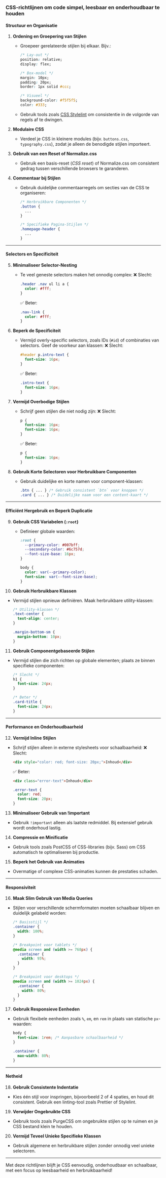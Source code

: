 ### **CSS-richtlijnen om code simpel, leesbaar en onderhoudbaar te houden**

#### **Structuur en Organisatie**
1. **Ordening en Groepering van Stijlen**  
   - Groepeer gerelateerde stijlen bij elkaar. Bijv.:  
     ```css
     /* Lay-out */
     position: relative;
     display: flex;

     /* Box-model */
     margin: 10px;
     padding: 20px;
     border: 1px solid #ccc;

     /* Visueel */
     background-color: #f5f5f5;
     color: #333;
     ```
   - Gebruik tools zoals [CSS Stylelint](https://stylelint.io/) om consistentie in de volgorde van regels af te dwingen.

2. **Modulaire CSS**  
   - Verdeel je CSS in kleinere modules (bijv. `buttons.css`, `typography.css`), zodat je alleen de benodigde stijlen importeert.

3. **Gebruik van een Reset of Normalize.css**  
   - Gebruik een basis-reset (*CSS reset*) of Normalize.css om consistent gedrag tussen verschillende browsers te garanderen.

4. **Commentaar bij Stijlen**  
   - Gebruik duidelijke commentaarregels om secties van de CSS te organiseren:
     ```css
     /* Herbruikbare Componenten */
     .button { 
       ...
     }

     /* Specifieke Pagina-Stijlen */
     .homepage-header {
       ...
     }
     ```

---

#### **Selectors en Specificiteit**
5. **Minimaliseer Selector-Nesting**  
   - Te veel geneste selectors maken het onnodig complex:
     ❌ Slecht:
     ```css
     .header .nav ul li a {
       color: #fff;
     }
     ```
     ✅ Beter:
     ```css
     .nav-link {
       color: #fff;
     }
     ```

6. **Beperk de Specificiteit**  
   - Vermijd overly-specific selectors, zoals IDs (`#id`) of combinaties van selectors. Geef de voorkeur aan klassen:
     ❌ Slecht:
     ```css
     #header p.intro-text {
       font-size: 16px;
     }
     ```
     ✅ Beter:
     ```css
     .intro-text {
       font-size: 16px;
     }
     ```

7. **Vermijd Overbodige Stijlen**  
   - Schrijf geen stijlen die niet nodig zijn:
     ❌ Slecht:
     ```css
     p {
       font-size: 16px;
       font-size: 16px;
     }
     ```
     ✅ Beter:
     ```css
     p {
       font-size: 16px;
     }
     ```

8. **Gebruik Korte Selectoren voor Herbruikbare Componenten**  
   - Gebruik duidelijke en korte namen voor component-klassen:
     ```css
     .btn { ... } /* Gebruik consistent `btn` voor knoppen */
     .card { ... } /* Duidelijke naam voor een content-kaart */
     ```

---

#### **Efficiënt Hergebruik en Beperk Duplicatie**
9. **Gebruik CSS Variabelen (`:root`)**  
   - Definieer globale waarden:
     ```css
     :root {
       --primary-color: #007bff;
       --secondary-color: #6c757d;
       --font-size-base: 16px;
     }

     body {
       color: var(--primary-color);
       font-size: var(--font-size-base);
     }
     ```

10. **Gebruik Herbruikbare Klassen**  
   - Vermijd stijlen opnieuw definiëren. Maak herbruikbare utility-klassen:
     ```css
     /* Utility-klassen */
     .text-center {
       text-align: center;
     }

     .margin-bottom-sm {
       margin-bottom: 10px;
     }
     ```

11. **Gebruik Componentgebaseerde Stijlen**  
   - Vermijd stijlen die zich richten op globale elementen; plaats ze binnen specifieke componenten:
     ```css
     /* Slecht */
     h1 {
       font-size: 24px;
     }

     /* Beter */
     .card-title {
       font-size: 24px;
     }
     ```

---

#### **Performance en Onderhoudbaarheid**
12. **Vermijd Inline Stijlen**  
   - Schrijf stijlen alleen in externe stylesheets voor schaalbaarheid:
     ❌ Slecht:
     ```html
     <div style="color: red; font-size: 20px;">Inhoud</div>
     ```
     ✅ Beter:
     ```html
     <div class="error-text">Inhoud</div>
     ```
     ```css
     .error-text {
       color: red;
       font-size: 20px;
     }
     ```

13. **Minimaliseer Gebruik van !important**  
   - Gebruik `!important` alleen als laatste redmiddel. Bij extensief gebruik wordt onderhoud lastig.

14. **Compressie en Minificatie**  
   - Gebruik tools zoals PostCSS of CSS-libraries (bijv. Sass) om CSS automatisch te optimaliseren bij productie.

15. **Beperk het Gebruik van Animaties**  
   - Overmatige of complexe CSS-animaties kunnen de prestaties schaden.

---

#### **Responsiviteit**
16. **Maak Slim Gebruik van Media Queries**  
   - Stijlen voor verschillende schermformaten moeten schaalbaar blijven en duidelijk gelabeld worden:
     ```css
     /* Basisstijl */
     .container {
       width: 100%;
     }

     /* Breakpoint voor tablets */
     @media screen and (width >= 768px) {
       .container {
         width: 95%;
       }
     }

     /* Breakpoint voor desktops */
     @media screen and (width >= 1024px) {
       .container {
         width: 80%;
       }
     }
     ```

17. **Gebruik Responsieve Eenheden**  
   - Gebruik flexibele eenheden zoals `%`, `em`, en `rem` in plaats van statische `px`-waarden:
     ```css
     body {
       font-size: 1rem; /* Aanpasbare schaalbaarheid */
     }

     .container {
       max-width: 80%;
     }
     ```

---

#### **Netheid**
18. **Gebruik Consistente Indentatie**  
   - Kies één stijl voor inspringen, bijvoorbeeld 2 of 4 spaties, en houd dit consistent. Gebruik een linting-tool zoals Prettier of Stylelint.

19. **Verwijder Ongebruikte CSS**  
   - Gebruik tools zoals PurgeCSS om ongebruikte stijlen op te ruimen en je CSS bestand klein te houden.

20. **Vermijd Teveel Unieke Specifieke Klassen**  
   - Gebruik algemene en herbruikbare stijlen zonder onnodig veel unieke selectoren.

---

Met deze richtlijnen blijft je CSS eenvoudig, onderhoudbaar en schaalbaar, met een focus op leesbaarheid en herbruikbaarheid!
